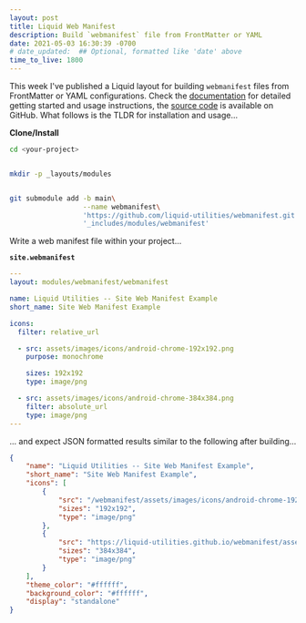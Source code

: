 ```yaml
---
layout: post
title: Liquid Web Manifest
description: Build `webmanifest` file from FrontMatter or YAML
date: 2021-05-03 16:30:39 -0700
# date_updated:  ## Optional, formatted like 'date' above
time_to_live: 1800
---
```



This week I've published a Liquid layout for building `webmanifest` files from FrontMatter or YAML configurations.  Check the [documentation][link__documentation] for detailed getting started and usage instructions, the [source code][link__source] is available on GitHub. What follows is the TLDR for installation and usage...


**Clone/Install**


```bash
cd <your-project>


mkdir -p _layouts/modules


git submodule add -b main\
                  --name webmanifest\
                  'https://github.com/liquid-utilities/webmanifest.git'\
                  '_includes/modules/webmanifest'
```


Write a web manifest file within your project...


**`site.webmanifest`**


```YAML
---
layout: modules/webmanifest/webmanifest

name: Liquid Utilities -- Site Web Manifest Example
short_name: Site Web Manifest Example

icons:
  filter: relative_url

  - src: assets/images/icons/android-chrome-192x192.png
    purpose: monochrome

    sizes: 192x192
    type: image/png

  - src: assets/images/icons/android-chrome-384x384.png
    filter: absolute_url
    type: image/png
---
```


... and expect JSON formatted results similar to the following after building...


```JSON
{
    "name": "Liquid Utilities -- Site Web Manifest Example",
    "short_name": "Site Web Manifest Example",
    "icons": [
        {
            "src": "/webmanifest/assets/images/icons/android-chrome-192x192.png",
            "sizes": "192x192",
            "type": "image/png"
        },
        {
            "src": "https://liquid-utilities.github.io/webmanifest/assets/images/icons/android-chrome-384x384.png",
            "sizes": "384x384",
            "type": "image/png"
        }
    ],
    "theme_color": "#ffffff",
    "background_color": "#ffffff",
    "display": "standalone"
}
```


[link__documentation]: https://github.com/liquid-utilities/webmanifest/blob/main/.github/README.md "Repository documentation"

[link__source]: https://github.com/liquid-utilities/webmanifest "Repository source code"

[link__tweet]: https://twitter.com/S0_And_S0/status/1389369978412019715

